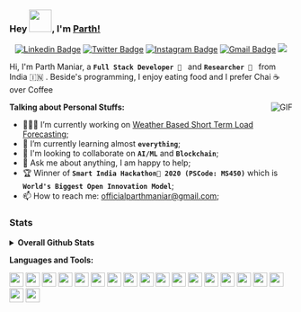 ### Hey <img src="https://media.giphy.com/media/hvRJCLFzcasrR4ia7z/giphy.gif" width="40px">, I'm [Parth!](https://github.com/officialpm) 


<div align="center">
  
[![Linkedin Badge](https://img.shields.io/badge/-parthdmaniar-blue?style=flat&logo=Linkedin&logoColor=white&link=https://www.linkedin.com/in/parthdmaniar/)](https://www.linkedin.com/in/parthdmaniar/)
[![Twitter Badge](https://img.shields.io/badge/-@theteacoder-1ca0f1?style=flat&labelColor=1ca0f1&logo=twitter&logoColor=white&link=https://twitter.com/theteacoder)](https://twitter.com/theteacoder)
[![Instagram Badge](https://img.shields.io/badge/-@theteacoder-purple?style=flat&logo=instagram&logoColor=white&link=https://instagram.com/theteacoder/)](https://instagram.com/theteacoder)
[![Gmail Badge](https://img.shields.io/badge/-officialparthmaniar-c14438?style=flat&logo=Gmail&logoColor=white&link=mailto:officialparthmaniar@gmail.com)](mailto:officialparthmaniar@gmail.com)
![](https://komarev.com/ghpvc/?username=officialpm&style=flat&color=828bed)

</div>



Hi, I'm Parth Maniar, a **`Full Stack Developer 🚀 `** and **`Researcher 🔭 `** from India 🇮🇳 . Beside's programming, I enjoy eating food and I prefer Chai ☕ over Coffee

  <img align="right" alt="GIF" src="https://media.giphy.com/media/836HiJc7pgzy8iNXCn/giphy.gif" />
  
**Talking about Personal Stuffs:**

- 👨🏽‍💻 I’m currently working on [Weather Based Short Term Load Forecasting](https://github.com/officialpm);
- 🌱 I’m currently learning almost **`everything`**; 
- 👯 I'm looking to collaborate on **`AI/ML`** and **`Blockchain`**;
- 💬 Ask me about anything, I am happy to help;
- 🏆 Winner of **`Smart India Hackathon🚀 2020 (PSCode: MS450)`**  which is **`World's Biggest Open Innovation Model`**;
- 📫 How to reach me: officialparthmaniar@gmail.com;


### Stats


<details>
  <summary><b>Overall Github Stats</b></summary>
  <a href="https://github.com/officialpm/"><img align="center" title="Parth Maniar's Github Stats" alt="Divy's Github Stats" src="https://github-readme-stats.vercel.app/api?username=officialpm&count_private=true&show_icons=true" /></a>
</details>


**Languages and Tools:**  

<code><img height="25" src="https://devicons.github.io/devicon/devicon.git/icons/android/android-original-wordmark.svg" ></code>
<code><img height="25" src="https://devicons.github.io/devicon/devicon.git/icons/angularjs/angularjs-original.svg" ></code>
<code><img height="25" src="https://devicons.github.io/devicon/devicon.git/icons/amazonwebservices/amazonwebservices-original-wordmark.svg" ></code>
<code><img height="25" src="https://www.vectorlogo.zone/logos/apache_cassandra/apache_cassandra-icon.svg" ></code>
<code><img height="25" src="https://devicons.github.io/devicon/devicon.git/icons/docker/docker-original-wordmark.svg" ></code>
<code><img height="25" src="https://devicons.github.io/devicon/devicon.git/icons/express/express-original-wordmark.svg" ></code>
<code><img height="25" src="https://www.vectorlogo.zone/logos/git-scm/git-scm-icon.svg" ></code>
<code><img height="25" src="https://devicons.github.io/devicon/devicon.git/icons/html5/html5-original-wordmark.svg" ></code>
<code><img height="25" src="https://devicons.github.io/devicon/devicon.git/icons/javascript/javascript-original.svg" ></code>
<code><img height="25" src="https://devicons.github.io/devicon/devicon.git/icons/linux/linux-original.svg" ></code>
<code><img height="25" src="https://devicons.github.io/devicon/devicon.git/icons/mongodb/mongodb-original-wordmark.svg" ></code>
<code><img height="25" src="https://devicons.github.io/devicon/devicon.git/icons/nginx/nginx-original.svg" ></code>
<code><img height="25" src="https://devicons.github.io/devicon/devicon.git/icons/nodejs/nodejs-original-wordmark.svg" ></code>
<code><img height="25" src="https://www.vectorlogo.zone/logos/opencv/opencv-icon.svg" ></code>
<code><img height="25" src="https://devicons.github.io/devicon/devicon.git/icons/photoshop/photoshop-plain.svg" ></code>
<code><img height="25" src="https://devicons.github.io/devicon/devicon.git/icons/python/python-original.svg" ></code>
<code><img height="25" src="https://devicons.github.io/devicon/devicon.git/icons/react/react-original-wordmark.svg" ></code>
<code><img height="25" src="https://www.vectorlogo.zone/logos/tensorflow/tensorflow-icon.svg" ></code>
<code><img height="25" src="https://devicons.github.io/devicon/devicon.git/icons/typescript/typescript-original.svg" ></code>

